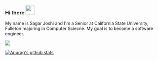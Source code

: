 ### Hi there <img src="https://raw.githubusercontent.com/MartinHeinz/MartinHeinz/master/wave.gif" width="30px">


My name is Sagar Joshi and I'm a Senior at California State University, Fulleton majoring in Computer Sciecne.
My goal is to become a software engineer.


<img align="center" src="https://github-readme-stats.vercel.app/api/<CARD_TYPE>/?username=<USERNAME>&theme=<THEME_NAME>" />

[![Anurag's github stats](https://github-readme-stats.vercel.app/api?username=sagar0698)](https://github.com/anuraghazra/github-readme-stats)

<!--
Here are some ideas to get you started:

- 🔭 I’m currently working on ...
- 🌱 I’m currently learning ...
- 👯 I’m looking to collaborate on ...
- 🤔 I’m looking for help with ...
- 💬 Ask me about ...
- 📫 How to reach me: ...
- 😄 Pronouns: ...
- ⚡ Fun fact: ...
-->
